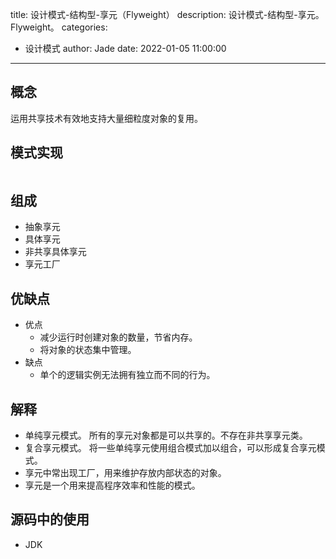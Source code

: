 title: 设计模式-结构型-享元（Flyweight）
description: 设计模式-结构型-享元。Flyweight。
categories:
  - 设计模式
author: Jade
date: 2022-01-05 11:00:00
---

## 概念
运用共享技术有效地支持大量细粒度对象的复用。

## 模式实现
```java

```

## 组成
- 抽象享元
- 具体享元
- 非共享具体享元
- 享元工厂

## 优缺点
- 优点
  - 减少运行时创建对象的数量，节省内存。
  - 将对象的状态集中管理。
- 缺点
  - 单个的逻辑实例无法拥有独立而不同的行为。

## 解释
- 单纯享元模式。 所有的享元对象都是可以共享的。不存在非共享享元类。
- 复合享元模式。 将一些单纯享元使用组合模式加以组合，可以形成复合享元模式。
- 享元中常出现工厂，用来维护存放内部状态的对象。
- 享元是一个用来提高程序效率和性能的模式。

## 源码中的使用
- JDK
